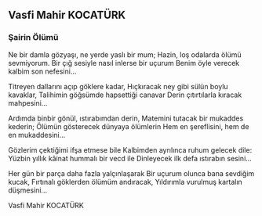 ## Vasfi Mahir KOCATÜRK

### Şairin Ölümü

Ne bir damla gözyaşı, ne yerde yaslı bir mum;
Hazin, loş odalarda ölümü sevmiyorum.
Bir çığ sesiyle nasıl inlerse bir uçurum
Benim öyle verecek kalbim son nefesini...

Titreyen dallarını açıp göklere kadar,
Hıçkıracak ney gibi sülün boylu kavaklar,
Talihimin göğsümde hapsettiği canavar
Derin çıtırtılarla kıracak mahpesini...

Ardımda binbir gönül, ıstırabımdan derin,
Matemini tutacak bir mukaddes kederin;
Ölümün gösterecek dünyaya ölümlerin
Hem en şereflisini, hem de en mukaddesini...

Gözlerim çektiğimi ifşa etmese bile
Kalbimden ayrılınca ruhum gelecek dile:
Yüzbin yıllık kâinat hummalı bir vecd ile
Dinleyecek ilk defa ıstırabın sesini...

Her gün bir parça daha fazla yalçınlaşarak
Bir uçurum olunca bana sevdiğim kucak,
Fırtınalı göklerden ölümüm andıracak,
Yıldırımla vurulmuş kartalın düşmesini...

Vasfi Mahir KOCATÜRK